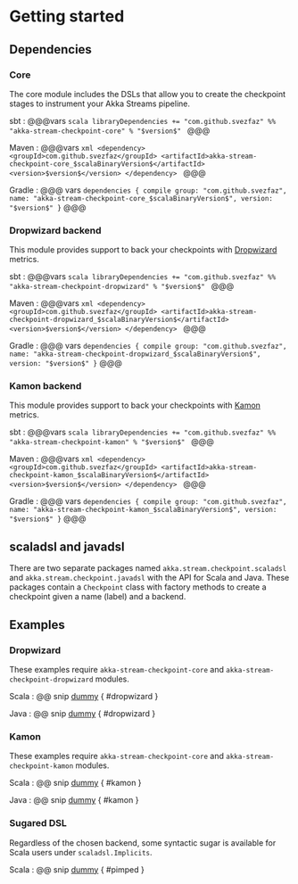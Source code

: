 # Getting started

## Dependencies

### Core
The core module includes the DSLs that allow you to create the checkpoint stages to instrument your Akka Streams pipeline.

sbt
:   @@@vars
    ```scala
    libraryDependencies += "com.github.svezfaz" %% "akka-stream-checkpoint-core" % "$version$"
    ```
    @@@

Maven
:   @@@vars
    ```xml
    <dependency>
      <groupId>com.github.svezfaz</groupId>
      <artifactId>akka-stream-checkpoint-core_$scalaBinaryVersion$</artifactId>
      <version>$version$</version>
    </dependency>
    ```
    @@@

Gradle
:   @@@ vars
    ```
    dependencies {
      compile group: "com.github.svezfaz", name: "akka-stream-checkpoint-core_$scalaBinaryVersion$", version: "$version$"
    }
    ```
    @@@

### Dropwizard backend
This module provides support to back your checkpoints with [Dropwizard](http://metrics.dropwizard.io) metrics.

sbt
:   @@@vars
    ```scala
    libraryDependencies += "com.github.svezfaz" %% "akka-stream-checkpoint-dropwizard" % "$version$"
    ```
    @@@

Maven
:   @@@vars
    ```xml
    <dependency>
      <groupId>com.github.svezfaz</groupId>
      <artifactId>akka-stream-checkpoint-dropwizard_$scalaBinaryVersion$</artifactId>
      <version>$version$</version>
    </dependency>
    ```
    @@@

Gradle
:   @@@ vars
    ```
    dependencies {
      compile group: "com.github.svezfaz", name: "akka-stream-checkpoint-dropwizard_$scalaBinaryVersion$", version: "$version$"
    }
    ```
    @@@
    
### Kamon backend
This module provides support to back your checkpoints with [Kamon](https://kamon.io) metrics.

sbt
:   @@@vars
    ```scala
    libraryDependencies += "com.github.svezfaz" %% "akka-stream-checkpoint-kamon" % "$version$"
    ```
    @@@

Maven
:   @@@vars
    ```xml
    <dependency>
      <groupId>com.github.svezfaz</groupId>
      <artifactId>akka-stream-checkpoint-kamon_$scalaBinaryVersion$</artifactId>
      <version>$version$</version>
    </dependency>
    ```
    @@@

Gradle
:   @@@ vars
    ```
    dependencies {
      compile group: "com.github.svezfaz", name: "akka-stream-checkpoint-kamon_$scalaBinaryVersion$", version: "$version$"
    }
    ```
    @@@
    
## scaladsl and javadsl

There are two separate packages named `akka.stream.checkpoint.scaladsl` and `akka.stream.checkpoint.javadsl` 
with the API for Scala and Java. These packages contain a `Checkpoint` class with factory methods to create a 
checkpoint given a name (label) and a backend.

## Examples

### Dropwizard

These examples require `akka-stream-checkpoint-core` and `akka-stream-checkpoint-dropwizard` modules.
 
Scala
: @@ snip [dummy](../../test/scala/com/example/scaladsl/DropwizardExample.scala) { #dropwizard }

Java
: @@ snip [dummy](../../test/java/com/example/javadsl/DropwizardExample.java) { #dropwizard }

### Kamon
 
These examples require `akka-stream-checkpoint-core` and `akka-stream-checkpoint-kamon` modules.
 
Scala
: @@ snip [dummy](../../test/scala/com/example/scaladsl/KamonExample.scala) { #kamon }

Java
: @@ snip [dummy](../../test/java/com/example/javadsl/KamonExample.java) { #kamon }

### Sugared DSL

Regardless of the chosen backend, some syntactic sugar is available for Scala users under `scaladsl.Implicits`.

Scala
: @@ snip [dummy](../../test/scala/com/example/scaladsl/PimpedExample.scala) { #pimped }
